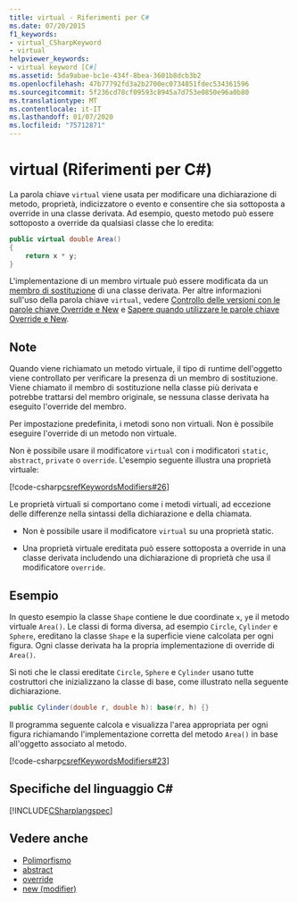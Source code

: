 ```yaml
---
title: virtual - Riferimenti per C#
ms.date: 07/20/2015
f1_keywords:
- virtual_CSharpKeyword
- virtual
helpviewer_keywords:
- virtual keyword [C#]
ms.assetid: 5da9abae-bc1e-434f-8bea-3601b8dcb3b2
ms.openlocfilehash: 47b77792fd3a2b2700ec0734851fdec534361596
ms.sourcegitcommit: 5f236cd78cf09593c8945a7d753e0850e96a0b80
ms.translationtype: MT
ms.contentlocale: it-IT
ms.lasthandoff: 01/07/2020
ms.locfileid: "75712871"
---
```

# <a name="virtual-c-reference"></a>virtual (Riferimenti per C#)

La parola chiave `virtual` viene usata per modificare una dichiarazione di metodo, proprietà, indicizzatore o evento e consentire che sia sottoposta a override in una classe derivata. Ad esempio, questo metodo può essere sottoposto a override da qualsiasi classe che lo eredita:

```csharp
public virtual double Area() 
{
    return x * y;
}
```

L'implementazione di un membro virtuale può essere modificata da un [membro di sostituzione](override.md) di una classe derivata. Per altre informazioni sull'uso della parola chiave `virtual`, vedere [Controllo delle versioni con le parole chiave Override e New](../../programming-guide/classes-and-structs/versioning-with-the-override-and-new-keywords.md) e [Sapere quando utilizzare le parole chiave Override e New](../../programming-guide/classes-and-structs/knowing-when-to-use-override-and-new-keywords.md).

## <a name="remarks"></a>Note

Quando viene richiamato un metodo virtuale, il tipo di runtime dell'oggetto viene controllato per verificare la presenza di un membro di sostituzione. Viene chiamato il membro di sostituzione nella classe più derivata e potrebbe trattarsi del membro originale, se nessuna classe derivata ha eseguito l'override del membro.

Per impostazione predefinita, i metodi sono non virtuali. Non è possibile eseguire l'override di un metodo non virtuale.

Non è possibile usare il modificatore `virtual` con i modificatori `static`, `abstract`, `private` o `override`. L'esempio seguente illustra una proprietà virtuale:

[!code-csharp[csrefKeywordsModifiers#26](~/samples/snippets/csharp/VS_Snippets_VBCSharp/csrefKeywordsModifiers/CS/csrefKeywordsModifiers.cs#26)]

Le proprietà virtuali si comportano come i metodi virtuali, ad eccezione delle differenze nella sintassi della dichiarazione e della chiamata.

- Non è possibile usare il modificatore `virtual` su una proprietà static.

- Una proprietà virtuale ereditata può essere sottoposta a override in una classe derivata includendo una dichiarazione di proprietà che usa il modificatore `override`.

## <a name="example"></a>Esempio

In questo esempio la classe `Shape` contiene le due coordinate `x`, `y`e il metodo virtuale `Area()`. Le classi di forma diversa, ad esempio `Circle`, `Cylinder` e `Sphere`, ereditano la classe `Shape` e la superficie viene calcolata per ogni figura. Ogni classe derivata ha la propria implementazione di override di `Area()`.

Si noti che le classi ereditate `Circle`, `Sphere` e `Cylinder` usano tutte costruttori che inizializzano la classe di base, come illustrato nella seguente dichiarazione.

```csharp
public Cylinder(double r, double h): base(r, h) {}
```

Il programma seguente calcola e visualizza l'area appropriata per ogni figura richiamando l'implementazione corretta del metodo `Area()` in base all'oggetto associato al metodo.

[!code-csharp[csrefKeywordsModifiers#23](~/samples/snippets/csharp/VS_Snippets_VBCSharp/csrefKeywordsModifiers/CS/csrefKeywordsModifiers.cs#23)]

## <a name="c-language-specification"></a>Specifiche del linguaggio C#

[!INCLUDE[CSharplangspec](~/includes/csharplangspec-md.md)]

## <a name="see-also"></a>Vedere anche

- [Polimorfismo](../../programming-guide/classes-and-structs/polymorphism.md)
- [abstract](abstract.md)
- [override](override.md)
- [new (modifier)](new-modifier.md)

